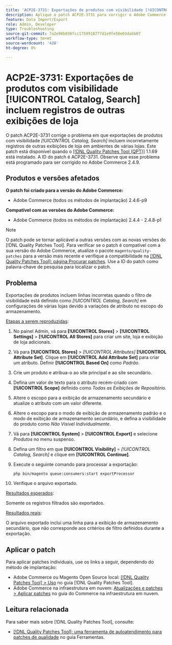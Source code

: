 ```yaml
---
title: 'ACP2E-3731: Exportações de produtos com visibilidade [!UICONTROL Catalog, Search] incluem registros de outras exibições de loja'
description: Aplique o patch ACP2E-3731 para corrigir o Adobe Commerce em que as exportações de produtos com o filtro de visibilidade definido como [!UICONTROL Catalog, Search] incluem linhas incorretas em configurações de várias lojas devido a variações de atributo no escopo do armazenamento.
feature: Data Import/Export
role: Admin, Developer
type: Troubleshooting
source-git-commit: 7a2e98b836fcc1759910777d1e9fe50e03dabb07
workflow-type: tm+mt
source-wordcount: '428'
ht-degree: 0%

---
```



# ACP2E-3731: Exportações de produtos com visibilidade [!UICONTROL Catalog, Search] incluem registros de outras exibições de loja

O patch ACP2E-3731 corrige o problema em que exportações de produtos com visibilidade *[!UICONTROL Catalog, Search]* incluem incorretamente registros de outras exibições de loja em ambientes de várias lojas. Este patch está disponível quando o [[!DNL Quality Patches Tool (QPT)]](/help/tools/quality-patches-tool/quality-patches-tool-to-self-serve-quality-patches.md) 1.1.69 está instalado. A ID do patch é ACP2E-3731. Observe que esse problema está programado para ser corrigido no Adobe Commerce 2.4.9.

## Produtos e versões afetados

**O patch foi criado para a versão do Adobe Commerce:**

* Adobe Commerce (todos os métodos de implantação) 2.4.6-p9

**Compatível com as versões do Adobe Commerce:**

* Adobe Commerce (todos os métodos de implantação) 2.4.4 - 2.4.8-p1

>[!NOTE]
>
>O patch pode se tornar aplicável a outras versões com as novas versões do [!DNL Quality Patches Tool]. Para verificar se o patch é compatível com a sua versão do Adobe Commerce, atualize o pacote `magento/quality-patches` para a versão mais recente e verifique a compatibilidade na [[!DNL Quality Patches Tool]: página Procurar patches](https://experienceleague.adobe.com/tools/commerce-quality-patches/index.html). Use a ID do patch como palavra-chave de pesquisa para localizar o patch.

## Problema

Exportações de produtos incluem linhas incorretas quando o filtro de visibilidade está definido como *[!UICONTROL Catalog, Search]* em configurações de várias lojas devido a variações de atributo no escopo do armazenamento.

<u>Etapas a serem reproduzidas</u>:

1. No painel Admin, vá para **[!UICONTROL Stores]** > **[!UICONTROL Settings]** > **[!UICONTROL All Stores]** para criar um site, loja e exibição de loja adicionais.
1. Vá para **[!UICONTROL Stores]** > *[!UICONTROL Attributes]* **[!UICONTROL Attribute Set]**. Clique em **[!UICONTROL Add Attribute Set]** para criar um atributo. Definir **[!UICONTROL Based On]** como *Padrão*.
1. Crie um produto e atribua-o ao site principal e ao site secundário.
1. Defina um valor de texto para o atributo recém-criado com **[!UICONTROL Scope]** definido como *Todas as Exibições de Repositório*.
1. Altere o escopo para a exibição de armazenamento secundário e atualize o atributo com um valor diferente.
1. Altere o escopo para o modo de exibição de armazenamento padrão e o modo de exibição de armazenamento secundário, e defina a visibilidade do produto como *Não Visível Individualmente*.
1. Vá para **[!UICONTROL System]** > **[!UICONTROL Export]** e selecione *Produtos* no menu suspenso.
1. Defina um filtro em que **[!UICONTROL Visibility]** = *[!UICONTROL Catalog, Search]* e clique em **[!UICONTROL Continue]**.
1. Execute o seguinte comando para processar a exportação:

   ```
   php bin/magento queue:consumers:start exportProcessor
   ```

1. Verifique o arquivo exportado.

<u>Resultados esperados</u>:

Somente os registros filtrados são exportados.

<u>Resultados reais</u>:

O arquivo exportado inclui uma linha para a exibição de armazenamento secundário, que não corresponde aos critérios de filtro definidos durante a exportação.

## Aplicar o patch

Para aplicar patches individuais, use os links a seguir, dependendo do método de implantação:

* Adobe Commerce ou Magento Open Source local: [[!DNL Quality Patches Tool] > Uso](/help/tools/quality-patches-tool/usage.md) no guia [!DNL Quality Patches Tool].
* Adobe Commerce na infraestrutura em nuvem: [Atualizações e patches > Aplicar patches](https://experienceleague.adobe.com/docs/commerce-cloud-service/user-guide/develop/upgrade/apply-patches.html) no guia do Commerce na infraestrutura em nuvem.

## Leitura relacionada

Para saber mais sobre [!DNL Quality Patches Tool], consulte:

* [[!DNL Quality Patches Tool]: uma ferramenta de autoatendimento para patches de qualidade](/help/tools/quality-patches-tool/quality-patches-tool-to-self-serve-quality-patches.md) no guia Ferramentas.
